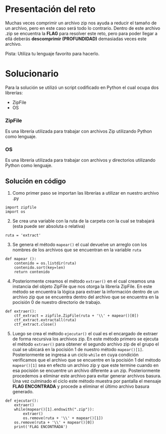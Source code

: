 # Presentación del reto
Muchas veces comprimir un archivo zip nos ayuda a reducir el tamaño de un archivo, pero en este caso será todo lo contrario. Dentro de este archivo .zip se encuentra la **FLAG** para resolver este reto, pero para poder llegar a ellá deberás **descomprimir (PROFUNDIDAD)** demasiadas veces este archivo. 

Pista: Utiliza tu lenguaje favorito para hacerlo.
# Solucionario
Para la solución se utilizó un script codificado en Python el cual ocupa dos librerías:
* ZipFile
* OS

### ZipFile
Es una librería utilizada para trabajar con archivos Zip utilizando Python como lenguaje.

### OS
Es una librería utilizada para trabajar con archivos y directorios utilizando Python como lenguaje.

## Solución en código
1. Como primer paso se importan las librerías a utilizar en nuestro archivo .py
~~~
import zipfile
import os
~~~
2. Se crea una variable con la ruta de la carpeta con la cual se trabajará (esta puede ser absoluta o relativa)
~~~
ruta = 'extract'
~~~
3. Se genera el método `mapear()` el cual devuelve un arreglo con los nombres de los archivos que se encuentran en la variable `ruta`
~~~
def mapear ():
    contenido = os.listdir(ruta)
    contenido.sort(key=len)
    return contenido
~~~
4. Posteriormente creamos el método `extraer()` en el cual creamos una instancia del objeto ZipFile que nos otorga la librería ZipFile. En este método se encuentra la lógica para extraer la información dentro de un archivo zip que se encuentra dentro del archivo que se encuentra en la pocisión 0 de nuestro directorio de trabajo.
~~~
def extraer():
    ctf_extract = zipfile.ZipFile(ruta + '\\' + mapear()[0])
    ctf_extract.extractall(ruta)
    ctf_extract.close()
~~~
5. Luego se crea el método `ejecutar()` el cual es el encargado de extraer de forma recursiva los archivos zip. En este método primero se ejecuta el método `extraer()` para obtener el segundo archivo zip de el grupo el cual se ubicará en la pocisión 1 de nuestro método `mapear()[1]`. Posteriormente se ingresa a un ciclo `while` en cuya condición verificamos que el archivo que se encuentre en la pocisión 1 del método `mapear()[1]` sea en efecto un archivo zip y que este termine cuando en esa pocisión se encuentre un archivo diferente a un zip. Posteriormente procedemos  a eliminar este archivo para evitar generar archivos basura. Una vez culminado el ciclo este método muestra por pantalla el mensaje **FLAG ENCONTRADA** y procede a eliminar el último archivo basura generado.
~~~
def ejecutar():
    extraer()
    while(mapear()[1].endswith(".zip")):
        extraer()
        os.remove(ruta + '\\' + mapear()[1])
    os.remove(ruta + '\\' + mapear()[0])
    print('FLAG ENCONTRADA')
~~~